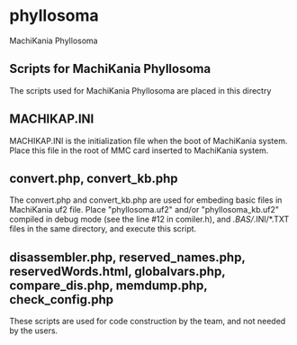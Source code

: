 # phyllosoma
MachiKania Phyllosoma

## Scripts for MachiKania Phyllosoma
The scripts used for MachiKania Phyllosoma are placed in this directry

## MACHIKAP.INI
MACHIKAP.INI is the initialization file when the boot of MachiKania system. Place this file in the root of MMC card inserted to MachiKania system.

## convert.php, convert_kb.php
The convert.php and convert_kb.php are used for embeding basic files in MachiKania uf2 file. Place "phyllosoma.uf2" and/or "phyllosoma_kb.uf2" compiled in debug mode (see the line #12 in comiler.h), and *.BAS/*.INI/*.TXT files in the same directory, and execute this script.

## disassembler.php, reserved_names.php, reservedWords.html, globalvars.php, compare_dis.php, memdump.php, check_config.php
These scripts are used for code construction by the team, and not needed by the users.
